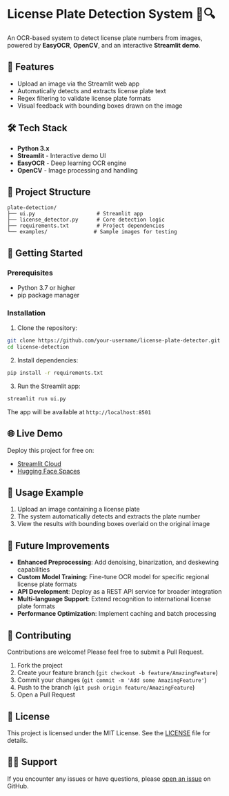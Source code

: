 # License Plate Detection System 🚗🔍

An OCR-based system to detect license plate numbers from images, powered by **EasyOCR**, **OpenCV**, and an interactive **Streamlit demo**.

## 📌 Features

- Upload an image via the Streamlit web app
- Automatically detects and extracts license plate text
- Regex filtering to validate license plate formats
- Visual feedback with bounding boxes drawn on the image

## 🛠️ Tech Stack

- **Python 3.x**
- **Streamlit** - Interactive demo UI
- **EasyOCR** - Deep learning OCR engine
- **OpenCV** - Image processing and handling

## 📂 Project Structure

```
plate-detection/
├── ui.py                    # Streamlit app
├── license_detector.py      # Core detection logic
├── requirements.txt         # Project dependencies
└── examples/               # Sample images for testing
```

## 🚀 Getting Started

### Prerequisites
- Python 3.7 or higher
- pip package manager

### Installation

1. Clone the repository:
```bash
git clone https://github.com/your-username/license-plate-detector.git
cd license-detection
```

2. Install dependencies:
```bash
pip install -r requirements.txt
```

3. Run the Streamlit app:
```bash
streamlit run ui.py
```

The app will be available at `http://localhost:8501`

## 🌐 Live Demo

Deploy this project for free on:
- [Streamlit Cloud](https://streamlit.io/cloud)
- [Hugging Face Spaces](https://huggingface.co/spaces)

## 📸 Usage Example

1. Upload an image containing a license plate
2. The system automatically detects and extracts the plate number
3. View the results with bounding boxes overlaid on the original image

## 🔮 Future Improvements

- **Enhanced Preprocessing**: Add denoising, binarization, and deskewing capabilities
- **Custom Model Training**: Fine-tune OCR model for specific regional license plate formats
- **API Development**: Deploy as a REST API service for broader integration
- **Multi-language Support**: Extend recognition to international license plate formats
- **Performance Optimization**: Implement caching and batch processing

## 🤝 Contributing

Contributions are welcome! Please feel free to submit a Pull Request.

1. Fork the project
2. Create your feature branch (`git checkout -b feature/AmazingFeature`)
3. Commit your changes (`git commit -m 'Add some AmazingFeature'`)
4. Push to the branch (`git push origin feature/AmazingFeature`)
5. Open a Pull Request

## 📜 License

This project is licensed under the MIT License. See the [LICENSE](LICENSE) file for details.

## 🙋‍♂️ Support

If you encounter any issues or have questions, please [open an issue](https://github.com/your-username/license-plate-detector/issues) on GitHub.
